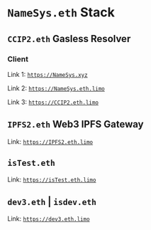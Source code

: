 # `NameSys.eth` Stack

## `CCIP2.eth` Gasless Resolver

### Client

Link 1: [`https://NameSys.xyz`](https://namesys.xyz)

Link 2: [`https://NameSys.eth.limo`](https://namesys.eth.limo)

Link 3: [`https://CCIP2.eth.limo`](https://ccip2.eth.limo)

## `IPFS2.eth` Web3 IPFS Gateway

Link: [`https://IPFS2.eth.limo`](https://ipfs2.eth.limo)

## `isTest.eth`

Link: [`https://isTest.eth.limo`](https://istest.eth.limo)

## `dev3.eth` | `isdev.eth`

Link: [`https://dev3.eth.limo`](https://dev3.eth.limo)
